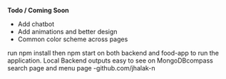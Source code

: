  **Todo / Coming Soon** 

-  Add chatbot
-  Add animations and better design
-  Common color scheme across pages



run npm install then npm start on both backend and food-app to run the application. Local Backend outputs easy to see on MongoDBcompass
search page and menu page -github.com/jhalak-n
